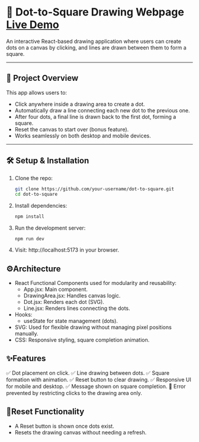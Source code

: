 # 🎯 Dot-to-Square Drawing Webpage [Live Demo](https://dot-to-square.netlify.app/)

An interactive React-based drawing application where users can create dots on a canvas by clicking, and lines are drawn between them to form a square.

---

## 🚀 Project Overview

This app allows users to:
- Click anywhere inside a drawing area to create a dot.
- Automatically draw a line connecting each new dot to the previous one.
- After four dots, a final line is drawn back to the first dot, forming a square.
- Reset the canvas to start over (bonus feature).
- Works seamlessly on both desktop and mobile devices.

---

## 🛠️ Setup & Installation

1. Clone the repo:
   ```bash
   git clone https://github.com/your-username/dot-to-square.git
   cd dot-to-square
2. Install dependencies:
   ```bash
   npm install
   ```
3. Run the development server:
   ```
   npm run dev
   ```
4. Visit:
   http://localhost:5173 in your browser.

## ⚙️Architecture

  - React Functional Components used for modularity and reusability:
    - App.jsx: Main component.
    - DrawingArea.jsx: Handles canvas logic.
    - Dot.jsx: Renders each dot (SVG).
    - Line.jsx: Renders lines connecting the dots.
  - Hooks:
    - useState for state management (dots).
  - SVG: Used for flexible drawing without managing pixel positions manually.
  - CSS: Responsive styling, square completion animation.

##  ✨Features
  
  ✅ Dot placement on click.
  ✅ Line drawing between dots.
  ✅ Square formation with animation.
  ✅ Reset button to clear drawing.
  ✅ Responsive UI for mobile and desktop.
  ✅ Message shown on square completion.
  🚫 Error prevented by restricting clicks to the drawing area only.

## 🧼Reset Functionality
  - A Reset button is shown once dots exist.
  - Resets the drawing canvas without needing a refresh.

